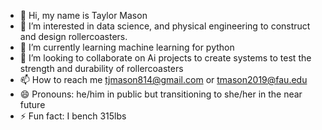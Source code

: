 - 👋 Hi, my name is Taylor Mason
- 👀 I’m interested in data science, and physical engineering to construct and design rollercoasters.
- 🌱 I’m currently learning machine learning for python
- 💞️ I’m looking to collaborate on Ai projects to create systems to test the strength and durability of rollercoasters 
- 📫 How to reach me tjmason814@gmail.com or tmason2019@fau.edu
- 😄 Pronouns: he/him in public but transitioning to she/her in the near future
- ⚡ Fun fact: I bench 315lbs 

<!---
AxIS8/TJ Mason is a ✨ special ✨ repository because its `README.md` (this file) appears on your GitHub profile.
You can click the Preview link to take a look at your changes.
--->

